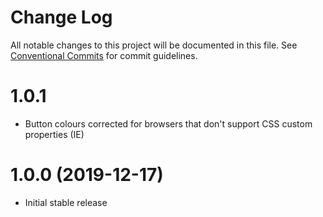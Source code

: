 # Change Log

All notable changes to this project will be documented in this file.
See [Conventional Commits](https://conventionalcommits.org) for commit guidelines.

# 1.0.1

* Button colours corrected for browsers that don't support CSS custom properties (IE)

# 1.0.0 (2019-12-17)

* Initial stable release
